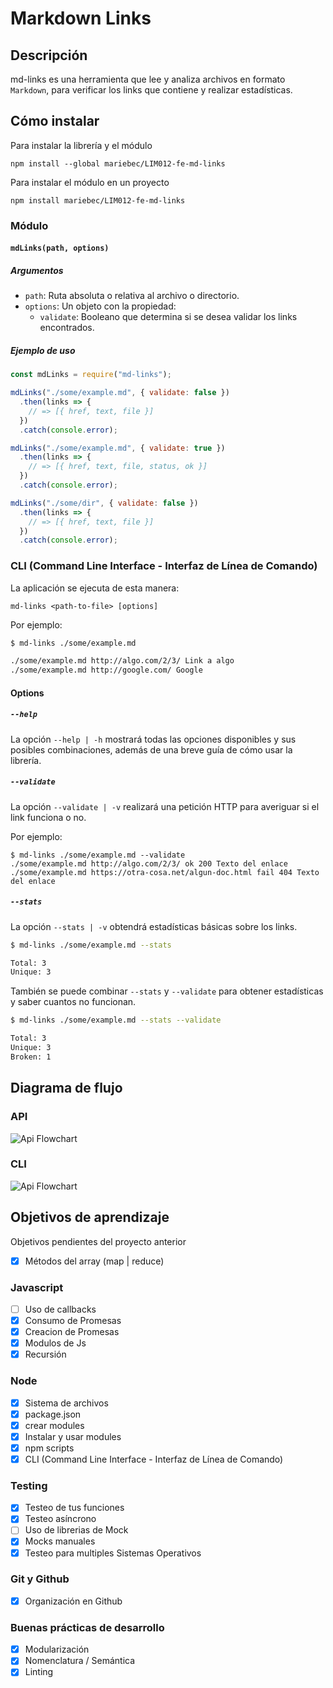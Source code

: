 # Markdown Links

## Descripción

md-links es una herramienta que lee y analiza archivos en formato `Markdown`, para verificar los links que contiene y realizar estadísticas.

## Cómo instalar

Para instalar la librería y el módulo

`npm install --global mariebec/LIM012-fe-md-links`

Para instalar el módulo en un proyecto

`npm install mariebec/LIM012-fe-md-links`

### Módulo

#### `mdLinks(path, options)`

##### Argumentos

- `path`: Ruta absoluta o relativa al archivo o directorio.
- `options`: Un objeto con la propiedad:
  * `validate`: Booleano que determina si se desea validar los links
    encontrados.

##### Ejemplo de uso

```js
const mdLinks = require("md-links");

mdLinks("./some/example.md", { validate: false })
  .then(links => {
    // => [{ href, text, file }]
  })
  .catch(console.error);

mdLinks("./some/example.md", { validate: true })
  .then(links => {
    // => [{ href, text, file, status, ok }]
  })
  .catch(console.error);

mdLinks("./some/dir", { validate: false })
  .then(links => {
    // => [{ href, text, file }]
  })
  .catch(console.error);
```

### CLI (Command Line Interface - Interfaz de Línea de Comando)

La aplicación se ejecuta de esta manera:

`md-links <path-to-file> [options]`

Por ejemplo:

```sh
$ md-links ./some/example.md

./some/example.md http://algo.com/2/3/ Link a algo
./some/example.md http://google.com/ Google
```

#### Options

##### `--help`

La opción `--help | -h` mostrará todas las opciones disponibles y sus posibles combinaciones, además de una breve guía de cómo usar la librería. 

##### `--validate`

La opción `--validate | -v` realizará una petición HTTP para averiguar si el link funciona o no. 

Por ejemplo:

```sh13d99df067c1
$ md-links ./some/example.md --validate
./some/example.md http://algo.com/2/3/ ok 200 Texto del enlace
./some/example.md https://otra-cosa.net/algun-doc.html fail 404 Texto del enlace
```

##### `--stats`

La opción `--stats | -v` obtendrá estadísticas básicas sobre los links.

```sh
$ md-links ./some/example.md --stats

Total: 3
Unique: 3
```

También se puede combinar `--stats` y `--validate` para obtener estadísticas y saber cuantos no funcionan.

```sh
$ md-links ./some/example.md --stats --validate

Total: 3
Unique: 3
Broken: 1
```
## Diagrama de flujo

### API

![Api Flowchart](/img/api-flowchart.jpg)

### CLI

![Api Flowchart](/img/cli-flowchart.jpg)

## Objetivos de aprendizaje

Objetivos pendientes del proyecto anterior

- [x] Métodos del array (map | reduce) 

### Javascript
- [ ] Uso de callbacks
- [x] Consumo de Promesas
- [x] Creacion de Promesas
- [x] Modulos de Js
- [x] Recursión

### Node
- [x] Sistema de archivos
- [x] package.json
- [x] crear modules
- [x] Instalar y usar modules
- [x] npm scripts
- [x] CLI (Command Line Interface - Interfaz de Línea de Comando)

### Testing
- [x] Testeo de tus funciones
- [x] Testeo asíncrono
- [ ] Uso de librerias de Mock
- [x] Mocks manuales
- [x] Testeo para multiples Sistemas Operativos

### Git y Github
- [x] Organización en Github

### Buenas prácticas de desarrollo
- [x] Modularización
- [x] Nomenclatura / Semántica
- [x] Linting
